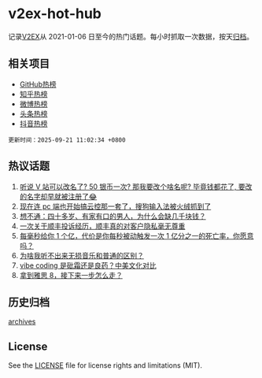 # v2ex-hot-hub

 记录[V2EX](https://www.v2ex.com/)从 2021-01-06 日至今的热门话题。每小时抓取一次数据，按天[归档](archives)。
 
 ## 相关项目

- [GitHub热榜](https://github.com/lonnyzhang423/github-hot-hub)
- [知乎热榜](https://github.com/lonnyzhang423/zhihu-hot-hub)
- [微博热榜](https://github.com/lonnyzhang423/weibo-hot-hub)
- [头条热榜](https://github.com/lonnyzhang423/toutiao-hot-hub)
- [抖音热榜](https://github.com/lonnyzhang423/douyin-hot-hub)


 `更新时间：2025-09-21 11:02:34 +0800`

## 热议话题

1. [听说 V 站可以改名了? 50 银币一次? 那我要改个啥名呢? 毕竟钱都花了, 要改的名字却早就被注册了😂](https://www.v2ex.com/t/1160682)
1. [现在连 pc 端也开始搞云控那一套了，搜狗输入法被火绒抓到了](https://www.v2ex.com/t/1160698)
1. [想不通：四十多岁、有家有口的男人，为什么会缺几千块钱？](https://www.v2ex.com/t/1160728)
1. [一次关于顺丰投诉经历，顺丰真的对客户隐私毫无尊重](https://www.v2ex.com/t/1160677)
1. [每毫秒给你 1 个亿，代价是你每秒被动触发一次 1 亿分之一的死亡率，你愿意吗？](https://www.v2ex.com/t/1160703)
1. [为啥我听不出来无损音乐和普通的区别？](https://www.v2ex.com/t/1160737)
1. [vibe coding 是砒霜还是良药？中美文化对比](https://www.v2ex.com/t/1160697)
1. [拿到雅思 8，接下来一步怎么走？](https://www.v2ex.com/t/1160762)

## 历史归档

[archives](archives)

## License

See the [LICENSE](LICENSE) file for license rights and limitations (MIT).
